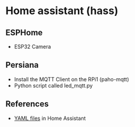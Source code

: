 # Home assistant (hass)

## ESPHome
- ESP32 Camera

## Persiana
- Install the MQTT Client on the RPi1 (paho-mqtt)
- Python script called led_mqtt.py

## References

- [YAML files](https://www.youtube.com/watch?v=lKDcnfaX7O8&t=333s) in Home Assistant
